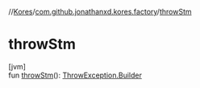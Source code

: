 //[Kores](../../index.md)/[com.github.jonathanxd.kores.factory](index.md)/[throwStm](throw-stm.md)

# throwStm

[jvm]\
fun [throwStm](throw-stm.md)(): [ThrowException.Builder](../com.github.jonathanxd.kores.base/-throw-exception/-builder/index.md)
